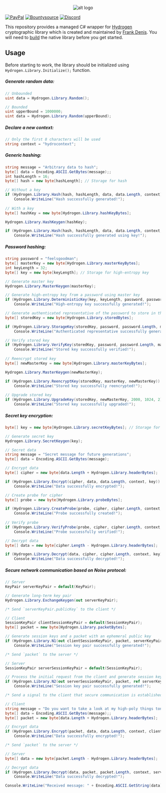 <p align="center"> 
  <img src="https://i.imgur.com/VsCHqUk.png" alt="alt logo">
</p>

[![PayPal](https://drive.google.com/uc?id=1OQrtNBVJehNVxgPf6T6yX1wIysz1ElLR)](https://www.paypal.me/nxrighthere) [![Bountysource](https://drive.google.com/uc?id=19QRobscL8Ir2RL489IbVjcw3fULfWS_Q)](https://salt.bountysource.com/checkout/amount?team=nxrighthere) [![Discord](https://discordapp.com/api/guilds/515987760281288707/embed.png)](https://discord.gg/ceaWXVw)

This repository provides a managed C# wrapper for [Hydrogen](https://github.com/jedisct1/libhydrogen) cryptographic library which is created and maintained by [Frank Denis](https://github.com/jedisct1). You will need to [build](https://github.com/jedisct1/libhydrogen/wiki/Installation#downloading-the-source-code) the native library before you get started.

Usage
--------
Before starting to work, the library should be initialized using `Hydrogen.Library.Initialize();` function.

##### Generate random data:
```c#
// Unbounded
uint data = Hydrogen.Library.Random();

// Bounded
uint upperBound = 1000000;
uint data = Hydrogen.Library.Random(upperBound);
```

##### Declare a new context:
```c#
// Only the first 8 characters will be used
string context = "hydrocontext";
```

##### Generic hashing:
```c#
string message = "Arbitrary data to hash";
byte[] data = Encoding.ASCII.GetBytes(message);;
int hashLength = 16;
byte[] hash = new byte[hashLength]; // Storage for hash

// Without a key
if (Hydrogen.Library.Hash(hash, hashLength, data, data.Length, context))
	Console.WriteLine("Hash successfully generated!");
  
// With a key
byte[] hashKey = new byte[Hydrogen.Library.hashKeyBytes];

Hydrogen.Library.HashKeygen(hashKey);

if (Hydrogen.Library.Hash(hash, hashLength, data, data.Length, context, hashKey))
	Console.WriteLine("Hash successfully generated using key!");
```

##### Password hashing:
```c#
string password = "feelsgoodman";
byte[] masterKey = new byte[Hydrogen.Library.masterKeyBytes];
int keyLength = 32;
byte[] key = new byte[keyLength]; // Storage for high-entropy key

// Generate master key
Hydrogen.Library.MasterKeygen(masterKey);

// Generate high-entropy key from a password using master key
if (Hydrogen.Library.DeterministicKey(key, keyLength, password, password.Length, context, masterKey, 1000, 1024, 1))
	Console.WriteLine("High-entropy key successfully generated!");

// Generate authenticated representative of the password to store in the database
byte[] storedKey = new byte[Hydrogen.Library.storedBytes];

if (Hydrogen.Library.StorageKey(storedKey, password, password.Length, masterKey, 1000, 1024, 1))
	Console.WriteLine("Authenticated representative successfully generated!");

// Verify stored key
if (Hydrogen.Library.VerifyKey(storedKey, password, password.Length, masterKey, 1000, 1024, 1))
	Console.WriteLine("Stored key successfully verified!");
  
// Reencrypt stored key
byte[] newMasterKey = new byte[Hydrogen.Library.masterKeyBytes];

Hydrogen.Library.MasterKeygen(newMasterKey);

if (Hydrogen.Library.ReencryptKey(storedKey, masterKey, newMasterKey))
	Console.WriteLine("Stored key successfully reencrypted!");
  
// Upgrade stored key
if (Hydrogen.Library.UpgradeKey(storedKey, newMasterKey, 2000, 1024, 2))
	Console.WriteLine("Stored key successfully upgraded!");
```

##### Secret key encryption:
```c#
byte[] key = new byte[Hydrogen.Library.secretKeyBytes]; // Storage for secret key

// Generate secret key
Hydrogen.Library.SecretKeygen(key);

// Secret data
string message = "Secret message for future generations";
byte[] data = Encoding.ASCII.GetBytes(message);

// Encrypt data
byte[] cipher = new byte[data.Length + Hydrogen.Library.headerBytes];

if (Hydrogen.Library.Encrypt(cipher, data, data.Length, context, key))
	Console.WriteLine("Data successfully encrypted!");

// Create probe for cipher
byte[] probe = new byte[Hydrogen.Library.probeBytes];

if (Hydrogen.Library.CreateProbe(probe, cipher, cipher.Length, context, key))
	Console.WriteLine("Probe successfully created!");
	
// Verify probe
if (Hydrogen.Library.VerifyProbe(probe, cipher, cipher.Length, context, key))
	Console.WriteLine("Probe successfully verified!");

// Decrypt data
byte[] data = new byte[cipher.Length - Hydrogen.Library.headerBytes];

if (Hydrogen.Library.Decrypt(data, cipher, cipher.Length, context, key))
	Console.WriteLine("Data successfully decrypted!");
```

##### Secure network communication based on Noise protocol:
```c#
// Server
KeyPair serverKeyPair = default(KeyPair);

// Generate long-term key pair
Hydrogen.Library.ExchangeKeygen(out serverKeyPair);

/* Send `serverKeyPair.publicKey` to the client */

// Client
SessionKeyPair clientSessionKeyPair = default(SessionKeyPair);
byte[] packet = new byte[Hydrogen.Library.packetBytes];

// Generate session keys and a packet with an ephemeral public key
if (Hydrogen.Library.N1(out clientSessionKeyPair, packet, serverKeyPair.publicKey)))
	Console.WriteLine("Session key pair successfully generated!");

/* Send `packet` to the server */

// Server
SessionKeyPair serverSessionKeyPair = default(SessionKeyPair);

// Process the initial request from the client and generate session keys
if (Hydrogen.Library.N2(out serverSessionKeyPair, packet, ref serverKeyPair))
	Console.WriteLine("Session key pair successfully generated!");

/* Send a signal to the client that secure communication is established */

// Client
string message = "Do you want to take a look at my high-poly things tonight?";
byte[] data = Encoding.ASCII.GetBytes(message);;
byte[] packet = new byte[data.Length + Hydrogen.Library.headerBytes];

// Encrypt data
if (Hydrogen.Library.Encrypt(packet, data, data.Length, context, clientSessionKeyPair.sendKey))
	Console.WriteLine("Data successfully encrypted!");

/* Send `packet` to the server */

// Server
byte[] data = new byte[packet.Length - Hydrogen.Library.headerBytes];

// Decrypt data
if (Hydrogen.Library.Decrypt(data, packet, packet.Length, context, serverSessionKeyPair.receiveKey))
	Console.WriteLine("Data successfully decrypted!");

Console.WriteLine("Received message: " + Encoding.ASCII.GetString(data));
```
